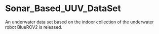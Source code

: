 # Sonar_Based_UUV_DataSet
An underwater data set based on the indoor collection of the underwater robot BlueROV2 is released.
